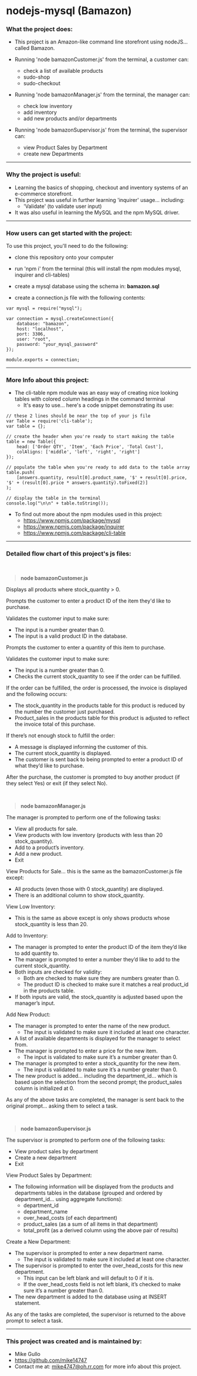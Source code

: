# nodejs-mysql (Bamazon)


### What the project does:

* This project is an Amazon-like command line storefront using nodeJS... called Bamazon.

* Running 'node bamazonCustomer.js' from the terminal, a customer can:
  * check a list of available products
  * sudo-shop
  * sudo-checkout

* Running 'node bamazonManager.js' from the terminal, the manager can:
  * check low inventory
  * add inventory
  * add new products and/or departments

* Running 'node bamazonSupervisor.js' from the terminal, the supervisor can:
  * view Product Sales by Department
  * create new Departments

---

### Why the project is useful:

* Learning the basics of shopping, checkout and inventory systems of an e-commerce storefront.
* This project was useful in further learning 'inquirer' usage... including:
  * 'Validate' (to validate user input)
* It was also useful in learning the MySQL and the npm MySQL driver.

---

### How users can get started with the project:

To use this project, you'll need to do the following:

* clone this repository onto your computer

* run 'npm i' from the terminal (this will install the npm modules mysql, inquirer and cli-tables)

* create a mysql database using the schema in: **bamazon.sql**

* create a connection.js file with the following contents:

```
var mysql = require("mysql");

var connection = mysql.createConnection({
    database: "bamazon",
    host: "localhost",
    port: 3306,
    user: "root",
    password: "your_mysql_password"
});

module.exports = connection;
```

---

### More Info about this project:

* The cli-table npm module was an easy way of creating nice looking tables with colored column headings in the command terminal
  * It's easy to use... here's a code snippet demonstrating its use:

```
// these 2 lines should be near the top of your js file
var Table = require('cli-table');
var table = {};

// create the header when you're ready to start making the table
table = new Table({
    head: ['Order QTY', 'Item', 'Each Price', 'Total Cost'],
    colAligns: ['middle', 'left', 'right', 'right']
});

// populate the table when you're ready to add data to the table array
table.push(
    [answers.quantity, result[0].product_name, '$' + result[0].price, '$' + (result[0].price * answers.quantity).toFixed(2)]
);

// display the table in the terminal
console.log("\n\n" + table.toString());
```


* To find out more about the npm modules used in this project:
  * https://www.npmjs.com/package/mysql
  * https://www.npmjs.com/package/inquirer
  * https://www.npmjs.com/package/cli-table

---

### Detailed flow chart of this project's js files:
&nbsp;
> **node bamazonCustomer.js**

Displays all products where stock_quantity > 0.

Prompts the customer to enter a product ID of the item they'd like to purchase.

Validates the customer input to make sure:
  * The input is a number greater than 0.
  * The input is a valid product ID in the database.

Prompts the customer to enter a quantity of this item to purchase.

Validates the customer input to make sure:
  * The input is a number greater than 0.
  * Checks the current stock_quantity to see if the order can be fulfilled.

If the order can be fulfilled, the order is processed, the invoice is displayed and the following occurs:
  * The stock_quantity in the products table for this product is reduced by the number the customer just purchased.
  * Product_sales in the products table for this product is adjusted to reflect the invoice total of this purchase.

If there’s not enough stock to fulfill the order:
  * A message is displayed informing the customer of this.
  * The current stock_quantity is displayed.
  * The customer is sent back to being prompted to enter a product ID of what they’d like to purchase.

After the purchase, the customer is prompted to buy another product (if they select Yes) or exit (if they select No).

&nbsp;
&nbsp;

> **node bamazonManager.js**

The manager is prompted to perform one of the following tasks:
  * View all products for sale.
  * View products with low inventory (products with less than 20 stock_quantity).
  * Add to a product’s inventory.
  * Add a new product.
  * Exit

View Products for Sale… this is the same as the bamazonCustomer.js file except:
  * All products (even those with 0 stock_quantity) are displayed.
  * There is an additional column to show stock_quantity.

View Low Inventory:
  * This is the same as above except is only shows products whose stock_quantity is less than 20.

Add to Inventory:
  * The manager is prompted to enter the product ID of the item they’d like to add quantity to.
  * The manager is prompted to enter a number they’d like to add to the current stock_quantity.
  * Both inputs are checked for validity:
    * Both are checked to make sure they are numbers greater than 0.
    * The product ID is checked to make sure it matches a real product_id in the products table.
  * If both inputs are valid, the stock_quantity is adjusted based upon the manager’s input.

Add New Product:
  * The manager is prompted to enter the name of the new product.
    * The input is validated to make sure it included at least one character.
  * A list of available departments is displayed for the manager to select from.
  * The manager is prompted to enter a price for the new item.
    * The input is validated to make sure it’s a number greater than 0.
  * The manager is prompted to enter a stock_quantity for the new item.
    * The input is validated to make sure it’s a number greater than 0.
  * The new product is added… including the department_id… which is based upon the selection from the second prompt; the product_sales column is initialized at 0.
    
As any of the above tasks are completed, the manager is sent back to the original prompt… asking them to select a task.

&nbsp;
&nbsp;

> **node bamazonSupervisor.js**

The supervisor is prompted to perform one of the following tasks:
  * View product sales by department
  * Create a new department
  * Exit

View Product Sales by Department:
  * The following information will be displayed from the products and departments tables in the database (grouped and ordered by department_id… using aggregate functions):
    * department_id
    * department_name
    * over_head_costs (of each department)
    * product_sales (as a sum of all items in that department)
    * total_profit (as a derived column using the above pair of results)

Create a New Department:
  * The supervisor is prompted to enter a new department name.
    * The input is validated to make sure it included at least one character.
  * The supervisor is prompted to enter the over_head_costs for this new department.
    * This input can be left blank and will default to 0 if it is.
    * If the over_head_costs field is not left blank, it’s checked to make sure it’s a number greater than 0.
  * The new department is added to the database using at INSERT statement.

As any of the tasks are completed, the supervisor is returned to the above prompt to select a task.

---

### This project was created and is maintained by:

* Mike Gullo
* https://github.com/mike14747
* Contact me at: mike4747@oh.rr.com for more info about this project.